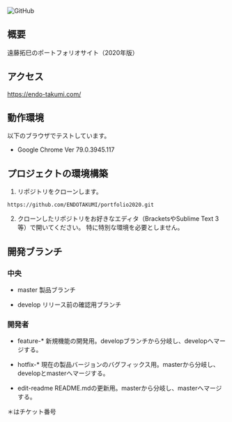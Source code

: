 ![GitHub](https://user-images.githubusercontent.com/33868170/76594202-c9b85c80-653b-11ea-81a0-e3de5b7a1951.png)

## 概要
遠藤拓巳のポートフォリオサイト（2020年版）

## アクセス
https://endo-takumi.com/

## 動作環境
以下のブラウザでテストしています。
- Google Chrome Ver 79.0.3945.117

## プロジェクトの環境構築
1. リポジトリをクローンします。
```
https://github.com/ENDOTAKUMI/portfolio2020.git
```

2. クローンしたリポジトリをお好きなエディタ（BracketsやSublime Text 3等）で開いてください。
特に特別な環境を必要としません。

## 開発ブランチ
### 中央
- master
製品ブランチ

- develop
リリース前の確認用ブランチ

### 開発者
- feature-*
新規機能の開発用。developブランチから分岐し、developへマージする。

- hotfix-*
現在の製品バージョンのバグフィックス用。masterから分岐し、developとmasterへマージする。

- edit-readme
README.mdの更新用。masterから分岐し、masterへマージする。

＊はチケット番号

